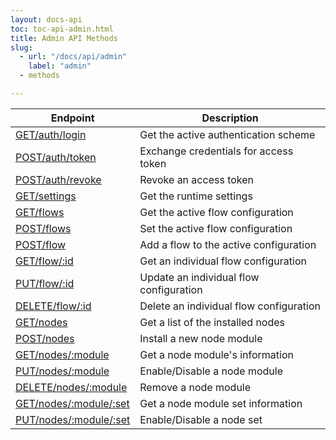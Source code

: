 ```yaml
---
layout: docs-api
toc: toc-api-admin.html
title: Admin API Methods
slug:
  - url: "/docs/api/admin"
    label: "admin"
  - methods

---
```


 Endpoint                                                   | Description
------------------------------------------------------------|-------------------------
[<span class="method">GET</span>/auth/login](get/auth/login)               | Get the active authentication scheme
[<span class="method">POST</span>/auth/token](post/auth/token)             | Exchange credentials for access token
[<span class="method">POST</span>/auth/revoke](post/auth/revoke)           | Revoke an access token
[<span class="method">GET</span>/settings](get/settings)                   | Get the runtime settings
[<span class="method">GET</span>/flows](get/flows)                         | Get the active flow configuration
[<span class="method">POST</span>/flows](post/flows)                       | Set the active flow configuration
[<span class="method">POST</span>/flow](post/flow)                         | Add a flow to the active configuration
[<span class="method">GET</span>/flow/:id](get/flow)                       | Get an individual flow configuration
[<span class="method">PUT</span>/flow/:id](put/flow)                       | Update an individual flow configuration
[<span class="method">DELETE</span>/flow/:id](delete/flow)                 | Delete an individual flow configuration
[<span class="method">GET</span>/nodes](get/nodes)                         | Get a list of the installed nodes
[<span class="method">POST</span>/nodes](post/nodes)                       | Install a new node module
[<span class="method">GET</span>/nodes/:module](get/nodes/module)          | Get a node module's information
[<span class="method">PUT</span>/nodes/:module](put/nodes/module)          | Enable/Disable a node module
[<span class="method">DELETE</span>/nodes/:module](delete/nodes/module)    | Remove a node module
[<span class="method">GET</span>/nodes/:module/:set](get/nodes/module/set) | Get a node module set information
[<span class="method">PUT</span>/nodes/:module/:set](put/nodes/module/set) | Enable/Disable a node set

